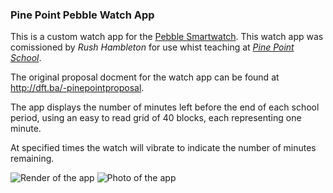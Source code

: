 ### Pine Point Pebble Watch App

This is a custom watch app for the [Pebble Smartwatch][1]. This watch app was comissioned by *Rush Hambleton* for use whist teaching at *[Pine Point School][2]*.

The original proposal docment for the watch app can be found at http://dft.ba/-pinepointproposal.

The app displays the number of minutes left before the end of each school period, using an easy to read grid of 40 blocks, each representing one minute.

At specified times the watch will vibrate to indicate the number of minutes remaining.

[1]: http://getpebble.com
[2]: http://pinepoint.org

![Render of the app](http://res.cloudinary.com/matthewtole-com/image/upload/c_pad,e_shadow,g_east,h_300,w_190/v1373027237/pebble-pinepoint-render-1.0.png)
![Photo of the app](http://res.cloudinary.com/matthewtole-com/image/upload/c_scale,h_316/v1373019369/pebble-pinepoint-1.0.jpg)
